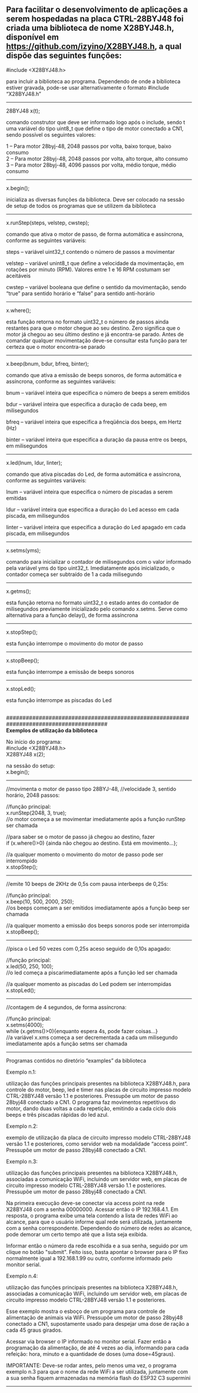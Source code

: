 Para facilitar o desenvolvimento de aplicações a serem hospedadas na placa CTRL-28BYJ48 foi criada uma biblioteca de nome X28BYJ48.h, disponível em https://github.com/izyino/X28BYJ48.h, a qual dispõe das seguintes funções:
--------------------------------------------------------------------------------------------------------

#include <X28BYJ48.h>

para incluir a biblioteca ao programa. Dependendo de onde a biblioteca estiver gravada, pode-se usar alternativamente o formato #include “X28BYJ48.h”


--------------------------------------------------------------------------------------------------------
28BYJ48 x(t);

comando construtor que deve ser informado logo após o include, sendo t uma variável do tipo uint8_t que define o tipo de motor conectado a CN1, sendo possível os seguintes valores:

1 – Para motor 28byj-48, 2048 passos por volta, baixo torque, baixo consumo<br>
2 – Para motor 28byj-48, 2048 passos por volta, alto torque, alto consumo<br>
3 – Para motor 28byj-48, 4096 passos por volta, médio torque, médio consumo<br>

--------------------------------------------------------------------------------------------------------
x.begin();

inicializa as diversas funções da biblioteca. Deve ser colocado na sessão de setup de todos os programas que se utilizem da biblioteca 

--------------------------------------------------------------------------------------------------------
x.runStep(steps, velstep, cwstep);

comando que ativa o motor de passo, de forma automática e assíncrona, conforme as seguintes variáveis:

steps – variável uint32_t contendo o número de passos a movimentar

velstep – variável unint8_t que define a velocidade da movimentação, em rotações por minuto (RPM). Valores entre 1 e 16 RPM costumam ser aceitáveis

cwstep – variável booleana que define o sentido da movimentação, sendo “true” para sentido horário e “false” para sentido anti-horário 

--------------------------------------------------------------------------------------------------------
x.where();

esta função retorna no formato uint32_t o número de passos ainda restantes para que o motor chegue ao seu destino. Zero significa que o motor já chegou ao seu último destino e já encontra-se parado. Antes de comandar qualquer movimentação deve-se consultar esta função para ter certeza que o motor encontra-se parado

--------------------------------------------------------------------------------------------------------
x.beep(bnum, bdur, bfreq, binter);

comando que ativa a emissão de beeps sonoros, de forma automática e assíncrona, conforme as seguintes variáveis:

bnum – variável inteira que especifica o número de beeps a serem emitidos

bdur – variável inteira que especifica a duração de cada beep, em milisegundos 

bfreq – variável inteira que especifica a freqüência dos beeps, em Hertz (Hz)

binter – variável inteira que especifica a duração da pausa entre os beeps, em milisegundos 

--------------------------------------------------------------------------------------------------------
x.led(lnum, ldur, linter);

comando que ativa piscadas do Led, de forma automática e assíncrona, conforme as seguintes variáveis:

lnum – variável inteira que especifica o número de piscadas a serem emitidas

ldur – variável inteira que especifica a duração do Led acesso em cada piscada, em milisegundos 

linter – variável inteira que especifica a duração do Led apagado em cada piscada, em milisegundos 

--------------------------------------------------------------------------------------------------------
x.setms(yms);

comando para inicializar o contador de milisegundos com o valor informado pela variável yms do tipo uint32_t. Imediatamente após inicializado, o contador começa ser subtraído de 1 a cada milisegundo

--------------------------------------------------------------------------------------------------------
x.getms();

esta função retorna no formato uint32_t o estado antes do contador de milisegundos previamente inicializado pelo comando x.setms. Serve como alternativa para a função delay(), de forma assíncrona

--------------------------------------------------------------------------------------------------------
x.stopStep();

esta função interrompe o movimento do motor de passo

--------------------------------------------------------------------------------------------------------
x.stopBeep();

esta função interrompe a emissão de beeps sonoros

--------------------------------------------------------------------------------------------------------
x.stopLed();

esta função interrompe as piscadas do Led<br><br>

#######################################################################################<br>
<b>Exemplos de utilização da biblioteca</b>

No início do programa:<br>
#include <X28BYJ48.h><br>
X28BYJ48 x(2);

na sessão do setup:<br>
x.begin();


--------------------------------------------------------------------------------------------------------
//movimenta o motor de passo tipo 28BYJ-48, 
//velocidade 3, sentido horário, 2048 passos:

//função principal:<br>
x.runStep(2048, 3, true);<br>
//o motor começa a se movimentar imediatamente após a função runStep ser chamada

//para saber se o motor de passo já chegou ao destino, fazer<br>
if (x.where()>0) {ainda não chegou ao destino. Está em movimento...};

//a qualquer momento o movimento do motor de passo pode ser interrompido<br>
x.stopStep();


--------------------------------------------------------------------------------------------------------
//emite 10 beeps de 2KHz de 0,5s com pausa interbeeps de 0,25s:

//função principal:<br>
x.beep(10, 500, 2000, 250);<br>
//os beeps começam a ser emitidos imediatamente após a função beep ser chamada

//a qualquer momento a emissão dos beeps sonoros pode ser interrompida<br>
x.stopBeep();


--------------------------------------------------------------------------------------------------------
//pisca o Led 50 vezes com 0,25s aceso seguido de 0,10s apagado: 

//função principal:<br>
x.led(50, 250, 100);<br>
//o led começa a piscarimediatamente após a função led ser chamada

//a qualquer momento as piscadas do Led podem ser interrompidas<br>
x.stopLed();


--------------------------------------------------------------------------------------------------------
//contagem de 4 segundos, de forma assíncrona:

//função principal:<br>
x.setms(4000);<br>
while (x.getms()>0){enquanto espera 4s, pode fazer coisas…}<br>
//a variável x.xms começa a ser decrementada a cada um milisegundo imediatamente após a função setms ser chamada

--------------------------------------------------------------------------------------------------------

Programas contidos no diretório “examples” da biblioteca


Exemplo n.1:

utilização das funções principais presentes na biblioteca X28BYJ48.h, para controle do motor, beep, led e timer nas placas de circuito impresso modelo CTRL-28BYJ48 versão 1.1 e posteriores. Pressupõe um motor de passo 28byj48 conectado a CN1. O programa faz movimentos repetitivos do motor, dando duas voltas a cada repetição, emitindo a cada ciclo dois beeps e três piscadas rápidas do led azul.





Exemplo n.2:

exemplo de utilização da placa de circuito impresso modelo CTRL-28BYJ48 versão 1.1 e posteriores, como servidor web na modalidade “access point”. Pressupõe um motor de passo 28byj48 conectado a CN1. 



Exemplo n.3:

utilização das funções principais presentes na biblioteca X28BYJ48.h, associadas a comunicação WiFi, incluindo um servidor web, em placas de circuito impresso modelo CTRL-28BYJ48 versão 1.1 e posteriores. Pressupõe um motor de passo 28byj48 conectado a CN1.

Na primeira execução deve-se conectar via access point na rede X28BYJ48 com a senha 00000000. Acessar então o IP 192.168.4.1. Em resposta, o programa exibe uma tela contendo a lista de redes WiFi ao alcance, para que o usuário informe qual rede será utilizada, juntamente com a senha correspondente. Dependendo do número de redes ao alcance, pode demorar um certo tempo até que a lista seja exibida.

Informar então o número da rede escolhida e a sua senha, seguido por um clique no botão "submit". Feito isso, basta apontar o browser para o IP fixo normalmente igual a 192.168.1.99 ou outro, conforme informado pelo monitor serial.



Exemplo n.4:

utilização das funções principais presentes na biblioteca X28BYJ48.h, associadas a comunicação WiFi, incluindo um servidor web, em placas de circuito impresso modelo CTRL-28BYJ48 versão 1.1 e posteriores.

Esse exemplo mostra o esboço de um programa para controle de alimentação de animais via WiFi. Pressupõe um motor de passo 28byj48 conectado a CN1, supostamente usado para despejar uma dose de ração a cada 45 graus girados.
 
Acessar via browser o IP informado no monitor serial. Fazer então a programação da alimentação, de até 4 vezes ao dia, informando para cada refeição: hora, minuto e a quantidade de doses (uma dose=45graus).

IMPORTANTE: Deve-se rodar antes, pelo menos uma vez, o programa exemplo n.3  para que o nome da rede WiFi a ser utilizada, juntamente com a sua senha fiquem armazenadas na memória flash do ESP32 C3 supermini

--------------------------------------------------------------------------------------------------------















